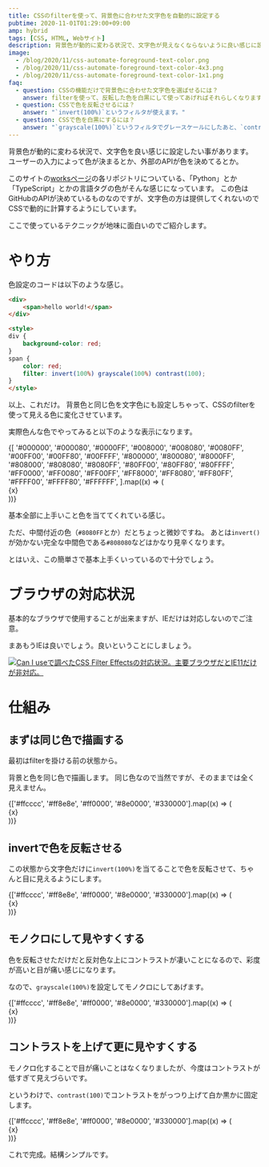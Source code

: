 ```yaml
---
title: CSSのfilterを使って、背景色に合わせた文字色を自動的に設定する
pubtime: 2020-11-01T01:29:00+09:00
amp: hybrid
tags: [CSS, HTML, Webサイト]
description: 背景色が動的に変わる状況で、文字色が見えなくならないように良い感じに設定したい時があります。JavaScriptで書いても良いのですが面倒なので、CSSのfilterを使って上手いことやってもらう方法をご紹介します。
image:
  - /blog/2020/11/css-automate-foreground-text-color.png
  - /blog/2020/11/css-automate-foreground-text-color-4x3.png
  - /blog/2020/11/css-automate-foreground-text-color-1x1.png
faq:
  - question: CSSの機能だけで背景色に合わせた文字色を選ばせるには？
    answer: filterを使って、反転した色を白黒にして使ってあげればそれらしくなります。
  - question: CSSで色を反転させるには？
    answer: "`invert(100%)`というフィルタが使えます。"
  - question: CSSで色を白黒にするには？
    answer: "`grayscale(100%)`というフィルタでグレースケールにしたあと、`contrast(100)`でコントラストを上げれば白黒になります。"
---
```


背景色が動的に変わる状況で、文字色を良い感じに設定したい事があります。
ユーザーの入力によって色が決まるとか、外部のAPIが色を決めてるとか。

このサイトの[worksページ](/works)の各リポジトリについている、「Python」とか「TypeScript」とかの言語タグの色がそんな感じになっています。
この色はGitHubのAPIが決めているものなのですが、文字色の方は提供してくれないのでCSSで動的に計算するようにしています。

ここで使っているテクニックが地味に面白いのでご紹介します。


# やり方

色設定のコードは以下のような感じ。

``` html
<div>
    <span>hello world!</span>
</div>

<style>
div {
    background-color: red;
}
span {
    color: red;
    filter: invert(100%) grayscale(100%) contrast(100);
}
</style>
```

以上、これだけ。
背景色と同じ色を文字色にも設定しちゃって、CSSのfilterを使って見える色に変化させています。

実際色んな色でやってみると以下のような表示になります。

<div role="img" aria-label="カラフルな27色の枠と、その上に白か黒の文字でカラーコードが表示されている。明るい色の場合は黒い文字、暗い色の場合は白い文字。">
  {[
    '#000000',
    '#000080',
    '#0000FF',
    '#008000',
    '#008080',
    '#0080FF',
    '#00FF00',
    '#00FF80',
    '#00FFFF',
    '#800000',
    '#800080',
    '#8000FF',
    '#808000',
    '#808080',
    '#8080FF',
    '#80FF00',
    '#80FF80',
    '#80FFFF',
    '#FF0000',
    '#FF0080',
    '#FF00FF',
    '#FF8000',
    '#FF8080',
    '#FF80FF',
    '#FFFF00',
    '#FFFF80',
    '#FFFFFF',
  ].map((x) => (
    <div key={x} style={{ backgroundColor: x, display: 'inline-block', textAlign: 'center', padding: '1em', width: '6em' }}>
      <span style={{ color: x, filter: 'invert(100%) grayscale(100%) contrast(100)' }}>
        {x}
      </span>
    </div>
  ))}
</div>

基本全部に上手いこと色を当ててくれている感じ。

ただ、中間付近の色（`#8080FF`とか）だとちょっと微妙ですね。
あとは`invert()`が効かない完全な中間色である`#808080`などはかなり見辛くなります。

とはいえ、この簡単さで基本上手くいっているので十分でしょう。


# ブラウザの対応状況

基本的なブラウザで使用することが出来ますが、IEだけは対応しないのでご注意。

まあもうIEは良いでしょう。良いということにしましょう。

[![Can I useで調べたCSS Filter Effectsの対応状況。主要ブラウザだとIE11だけが非対応。](/blog/2020/11/caniuse-css-filter-effects.jpg "600x356")](https://caniuse.com/css-filters)


# 仕組み

## まずは同じ色で描画する

最初はfilterを掛ける前の状態から。

背景と色を同じ色で描画します。
同じ色なので当然ですが、そのままでは全く見えません。

<div role="img" aria-label="様々な明るさの赤い背景に、背景と同じ色で文字が表示されている。なので、全く見えない。">
  {['#ffcccc', '#ff8e8e', '#ff0000', '#8e0000', '#330000'].map((x) => (
    <div key={x} style={{ backgroundColor: x, display: 'inline-block', padding: '1em 2em' }}>
      <span style={{ color: x }}>
        {x}
      </span>
    </div>
  ))}
</div>

## invertで色を反転させる

この状態から文字色だけに`invert(100%)`を当てることで色を反転させて、ちゃんと目に見えるようにします。

<div role="img" aria-label="様々な明るさの赤い背景に、文字はシアンで表示されている。背景が明るい赤の場合は暗いシアン、暗い赤の場合は明るいシアン。色の差が激しくて目がつらい。">
  {['#ffcccc', '#ff8e8e', '#ff0000', '#8e0000', '#330000'].map((x) => (
    <div key={x} style={{ backgroundColor: x, display: 'inline-block', padding: '1em 2em' }}>
      <span style={{ color: x, filter: 'invert(100%)' }}>
        {x}
      </span>
    </div>
  ))}
</div>

## モノクロにして見やすくする

色を反転させただけだと反対色な上にコントラストが凄いことになるので、彩度が高いと目が痛い感じになります。

なので、`grayscale(100%)`を設定してモノクロにしてあげます。

<div role="img" aria-label="様々な明るさの赤い背景に、今度はグレーの文字で表示されている。コントラストが低いので見えづらい。">
  {['#ffcccc', '#ff8e8e', '#ff0000', '#8e0000', '#330000'].map((x) => (
    <div key={x} style={{ backgroundColor: x, display: 'inline-block', padding: '1em 2em' }}>
      <span style={{ color: x, filter: 'invert(100%) grayscale(100%)' }}>
        {x}
      </span>
    </div>
  ))}
</div>

## コントラストを上げて更に見やすくする

モノクロ化することで目が痛いことはなくなりましたが、今度はコントラストが低すぎて見えづらいです。

というわけで、`contrast(100)`でコントラストをがっつり上げて白か黒かに固定します。

<div role="img" aria-label="様々な明るさの赤い背景の上に、それぞれ見やすい白か黒かの文字が載っている。">
  {['#ffcccc', '#ff8e8e', '#ff0000', '#8e0000', '#330000'].map((x) => (
    <div key={x} style={{ backgroundColor: x, display: 'inline-block', padding: '1em 2em' }}>
      <span style={{ color: x, filter: 'invert(100%) grayscale(100%) contrast(100)' }}>
        {x}
      </span>
    </div>
  ))}
</div>

これで完成。結構シンプルです。
